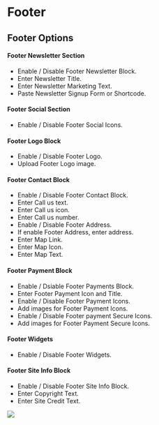# Footer

## Footer Options

#### Footer Newsletter Section

* Enable / Disable Footer Newsletter Block.
* Enter Newsletter Title.
* Enter Newsletter Marketing Text.
* Paste Newsletter Signup Form or Shortcode.

#### Footer Social Section

* Enable / Disable Footer Social Icons.

#### Footer Logo Block

* Enable / Disable Footer Logo.
* Upload Footer Logo image.

#### Footer Contact Block

* Enable / Disable Footer Contact Block.
* Enter Call us text.
* Enter Call us icon.
* Enter Call us number.
* Enable / Disable Footer Address.
* If enable Footer Address, enter address.
* Enter Map Link.
* Enter Map Icon.
* Enter Map Text.

#### Footer Payment Block

* Enable / Dsiable Footer Payments Block.
* Enter Footer Payment Icon and Title.
* Enable / Disable Footer Payment Icons.
* Add images for Footer Payment Icons.
* Enable / Disable Footer payment Secure Icons.
* Add images for Footer Payment Secure Icons.

#### Footer Widgets

* Enable / Disable Footer Widgets.

#### Footer Site Info Block

* Enable / Disable Footer Site Info Block.
* Enter Copyright Text.
* Enter Site Credit Text.


![](http://transvelo.github.io/docs/electro/images/theme-options-footer.png)

